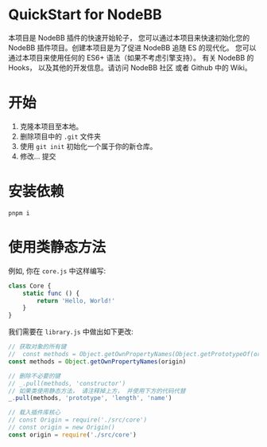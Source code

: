 # QuickStart for NodeBB
本项目是 NodeBB 插件的快速开始轮子， 您可以通过本项目来快速初始化您的 NodeBB 插件项目。创建本项目是为了促进 NodeBB 追随 ES 的现代化。
您可以通过本项目来使用任何的 ES6+ 语法（如果不考虑引擎支持）。
有关 NodeBB 的 Hooks， 以及其他的开发信息。请访问 NodeBB 社区 或者 Github 中的 Wiki。

# 开始
1. 克隆本项目至本地。
2. 删除项目中的 `.git` 文件夹
3. 使用 `git init` 初始化一个属于你的新仓库。
4. 修改... 提交

# 安装依赖
```
pnpm i
```
# 使用类静态方法
例如, 你在 `core.js` 中这样编写:
```javascript
class Core {
    static func () {
        return 'Hello, World!'
    }
}
```

我们需要在 `library.js` 中做出如下更改:
```javascript
// 获取对象的所有键
//  const methods = Object.getOwnPropertyNames(Object.getPrototypeOf(origin))
const methods = Object.getOwnPropertyNames(origin)

// 删除不必要的键
// _.pull(methods, 'constructor')
// 如果类使用静态方法， 请注释掉上方， 并使用下方的代码代替
_.pull(methods, 'prototype', 'length', 'name')

// 载入插件库核心
// const Origin = require('./src/core')
// const origin = new Origin()
const origin = require('./src/core')
```

